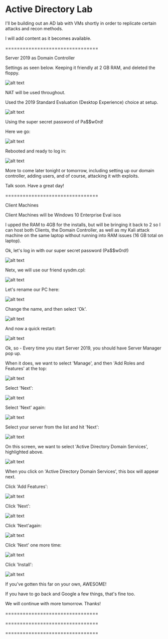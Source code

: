 # Active Directory Lab

I'll be building out an AD lab with VMs shortly in order to replicate certain attacks and recon methods.

I will add content as it becomes available.


================================


Server 2019 as Domain Controller

Settings as seen below. Keeping it friendly at 2 GB RAM, and deleted the floppy.

![alt text](https://github.com/robertsledge/ActiveDirectoryLab/blob/main/1a.JPG)

NAT will be used throughout.

Used the 2019 Standard Evaluation (Desktop Experience) choice at setup.

![alt text](https://github.com/robertsledge/ActiveDirectoryLab/blob/main/2.JPG)

Using the super secret password of Pa$$w0rd!

Here we go:

![alt text](https://github.com/robertsledge/ActiveDirectoryLab/blob/main/3.JPG)

Rebooted and ready to log in:

![alt text](https://github.com/robertsledge/ActiveDirectoryLab/blob/main/4.JPG)


More to come later tonight or tomorrow, including setting up our domain controller, adding users, and of course, attacking it with exploits. 

Talk soon. Have a great day!

================================

Client Machines

Client Machines will be Windows 10 Enterprise Eval isos

I upped the RAM to 4GB for the installs, but will be bringing it back to 2 so I can host both Clients, the Domain Controller, as well as my Kali attack machine on the same laptop without running into RAM issues (16 GB total on laptop).

Ok, let's log in with our super secret password (Pa$$w0rd!)

![alt text](https://github.com/robertsledge/ActiveDirectoryLab/blob/main/6.JPG)

Netx, we will use our friend sysdm.cpl:

![alt text](https://github.com/robertsledge/ActiveDirectoryLab/blob/main/7.JPG)

Let's rename our PC here:

![alt text](https://github.com/robertsledge/ActiveDirectoryLab/blob/main/8.JPG)

Change the name, and then select 'Ok'.

![alt text](https://github.com/robertsledge/ActiveDirectoryLab/blob/main/9.JPG)

And now a quick restart:

![alt text](https://github.com/robertsledge/ActiveDirectoryLab/blob/main/10.JPG)

Ok, so - Every time you start Server 2019, you should have Server Manager pop up.

When it does, we want to select 'Manage', and then 'Add Roles and Features' at the top:

![alt text](https://github.com/robertsledge/ActiveDirectoryLab/blob/main/11.JPG)

Select 'Next':

![alt text](https://github.com/robertsledge/ActiveDirectoryLab/blob/main/12.JPG)

Select 'Next' again:

![alt text](https://github.com/robertsledge/ActiveDirectoryLab/blob/main/13.JPG)

Select your server from the list and hit 'Next':

![alt text](https://github.com/robertsledge/ActiveDirectoryLab/blob/main/14.JPG)

On this screen, we want to select 'Active Directory Domain Services', highlighted above.

![alt text](https://github.com/robertsledge/ActiveDirectoryLab/blob/main/15.JPG)

When you click on 'Active Directory Domain Services', this box will appear next.

Click 'Add Features':

![alt text](https://github.com/robertsledge/ActiveDirectoryLab/blob/main/16.JPG)

Click 'Next':

![alt text](https://github.com/robertsledge/ActiveDirectoryLab/blob/main/17.JPG)

Click 'Next'again:

![alt text](https://github.com/robertsledge/ActiveDirectoryLab/blob/main/18.JPG)

Click 'Next' one more time:

![alt text](https://github.com/robertsledge/ActiveDirectoryLab/blob/main/19.JPG)

Click 'Install':

![alt text](https://github.com/robertsledge/ActiveDirectoryLab/blob/main/20.JPG)


If you've gotten this far on your own, AWESOME!

If you have to go back and Google a few things, that's fine too.

We will continue with more tomorrow. Thanks!





================================

================================

================================
